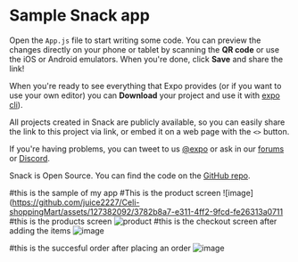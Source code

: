 # Sample Snack app

Open the `App.js` file to start writing some code. You can preview the changes directly on your phone or tablet by scanning the **QR code** or use the iOS or Android emulators. When you're done, click **Save** and share the link!

When you're ready to see everything that Expo provides (or if you want to use your own editor) you can **Download** your project and use it with [expo cli](https://docs.expo.dev/get-started/installation/#expo-cli)).

All projects created in Snack are publicly available, so you can easily share the link to this project via link, or embed it on a web page with the `<>` button.

If you're having problems, you can tweet to us [@expo](https://twitter.com/expo) or ask in our [forums](https://forums.expo.dev/c/expo-dev-tools/61) or [Discord](https://chat.expo.dev/).

Snack is Open Source. You can find the code on the [GitHub repo](https://github.com/expo/snack).

#this is the sample of my app
#This is the product screen
![image](https://github.com/juice2227/Celi-shoppingMart/assets/127382092/3782b8a7-e311-4ff2-9fcd-fe26313a0711
#this is the products screen
![product](https://github.com/juice2227/Celi-shoppingMart/assets/127382092/00669d99-7e52-4aa5-9e7a-d29a112f3739)
#this is the checkout screen after adding the items
![image](https://github.com/juice2227/Celi-shoppingMart/assets/127382092/8fcd7dda-2b8d-499c-b135-7832f9739c18)

#this is the succesful order after placing an order
![image](https://github.com/juice2227/Celi-shoppingMart/assets/127382092/e047c610-3316-4716-bc39-d2ef4945b886)



